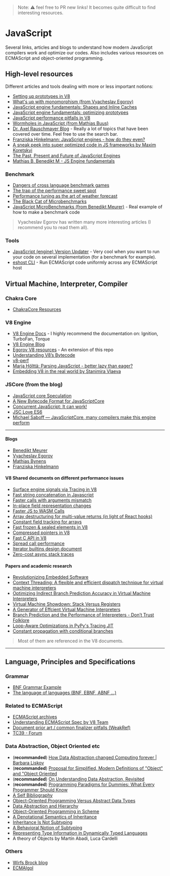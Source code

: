 > Note: ⚠️ feel free to PR new links! It becomes quite difficult to find interesting resources.

# JavaScript
Several links, articles and blogs to understand how modern JavaScript compilers work and optimize our codes. Also includes various resources on ECMAScript and object-oriented programming.

## High-level resources
Different articles and tools dealing with more or less important notions:

- [Setting up prototypes in V8](https://medium.com/@tverwaes/setting-up-prototypes-in-v8-ec9c9491dfe2)
- [What's up with monomorphism (from Vyacheslav Egorov)](https://mrale.ph/blog/2015/01/11/whats-up-with-monomorphism.html)
- [JavaScript engine fundamentals: Shapes and Inline Caches](https://mathiasbynens.be/notes/shapes-ics)
- [JavaScript engine fundamentals: optimizing prototypes](https://mathiasbynens.be/notes/prototypes)
- [JavaScript performance pitfalls in V8](https://ponyfoo.com/articles/javascript-performance-pitfalls-v8)
- [Wormholes in JavaScript (from Mathias Buus)](https://www.nearform.com/blog/wormholes-in-javascript/)
- [Dr. Axel Rauschmayer Blog](http://2ality.com/) - Really a lot of topics that have been covered over time. Feel free to use the search bar.
- [Franziska Hinkelmann: JavaScript engines - how do they even? ](https://www.youtube.com/watch?v=p-iiEDtpy6I)
- [A sneak peek into super optimized code in JS frameworks by Maxim Koretskyi](https://www.youtube.com/watch?v=_VHNTC67NR8&list=PL37ZVnwpeshHwJPVBqEnZild7QHWhdufu&index=3)
- [The Past, Present and Future of JavaScript Engines](https://www.youtube.com/watch?v=iLWDUJMCoWs&list=PLfMzBWSH11xZPfWcC0DqFqKo_reMP58mw&index=46)
- [Mathias B, Benedikt M - JS Engine fundamentals](https://www.youtube.com/watch?v=0I0d8LkDqyc)

### Benchmark
- [Dangers of cross language benchmark games](https://mrale.ph/blog/2011/05/12/dangers-of-cross-language-benchmark-games.html)
- [The trap of the performance sweet spot](https://mrale.ph/blog/2011/11/05/the-trap-of-the-performance-sweet-spot.html)
- [Performance tuning as the art of weather forecast](https://mrale.ph/blog/2013/04/29/performance-tuning-as-weather-forecast.html)
- [The Black Cat of Microbenchmarks](https://mrale.ph/blog/2014/02/23/the-black-cat-of-microbenchmarks.html)
- [JavaScript MicroBenchmarks (from Benedikt Meurer)](https://github.com/bmeurer/js-micro-benchmarks) - Real example of how to make a benchmark code

> Vyacheslav Egorov has written many more interesting articles (I recommend you to read them all).

### Tools
- [JavaScript (engine) Version Updater](https://github.com/GoogleChromeLabs/jsvu#readme) - Very cool when you want to run your code on several implementation (for a benchmark for example).
- [eshost CLI](https://github.com/bterlson/eshost-cli) - Run ECMAScript code uniformly across any ECMAScript host

## Virtual Machine, Interpreter, Compiler

### Chakra Core

- [ChakraCore Resources](https://github.com/Microsoft/ChakraCore/wiki/Resources)

### V8 Engine

- [V8 Engine Docs](https://v8.dev/docs) - I highly recommend the documentation on: Ignition, TurboFan, Torque
- [V8 Engine Blog](https://v8.dev/blog)
- [Egorov V8 resources](https://mrale.ph/v8/resources.html) - An extension of this repo 
- [Understanding V8’s Bytecode](https://medium.com/dailyjs/understanding-v8s-bytecode-317d46c94775)
- [v8-perf](https://github.com/thlorenz/v8-perf)
- [Marja Hölttä: Parsing JavaScript - better lazy than eager?](https://www.youtube.com/watch?v=Fg7niTmNNLg&list=PL37ZVnwpeshFmAPr65sU2O5WMs7_CGjs_&index=11)
- [Embedding V8 in the real world by Stanimira Vlaeva](https://www.youtube.com/watch?v=wz7Znu6tqFw&list=PL37ZVnwpeshHwJPVBqEnZild7QHWhdufu&index=17)

### JSCore (from the blog)

- [JavaScript core Speculation](https://webkit.org/blog/10308/speculation-in-javascriptcore/)
- [A New Bytecode Format for JavaScriptCore](https://webkit.org/blog/9329/a-new-bytecode-format-for-javascriptcore/)
- [Concurrent JavaScript: It can work!](https://webkit.org/blog/7846/concurrent-javascript-it-can-work/)
- [JSC Love ES6](https://webkit.org/blog/7536/jsc-loves-es6/)
- [Michael Saboff — JavaScriptCore, many compilers make this engine perform](https://www.youtube.com/watch?v=mtVBAcy7AKA)

---

#### Blogs 

- [Benedikt Meurer](https://benediktmeurer.de/)
- [Vyacheslav Egorov](https://mrale.ph/)
- [Mathias Bynens](https://mathiasbynens.be/)
- [Franziska Hinkelmann](https://fhinkel.rocks/)

#### V8 Shared documents on different performance issues

- [Surface engine signals via Tracing in V8](https://docs.google.com/document/d/1xHl4qF2olKtDEPQFkci8g_wF3oTA-NBoJ6z5cpw1PWk/preview)
- [Fast string concatenation in Javascript](https://docs.google.com/document/d/1o-MJPAddpfBfDZCkIHNKbMiM86iDFld7idGbNQLuKIQ/preview)
- [Faster calls with arguments mismatch](https://docs.google.com/document/d/156nh17BpyLNmDmONyC_ZQUbi0h6goNysds2DLXcAzVc/preview)
- [In-place field representation changes](https://docs.google.com/document/d/10CbqmRs-i8Jy0IE3ToEP25_FD8gj2kEHvfd3N0icN3g/preview)
- [Faster JS to WASM Calls](https://docs.google.com/document/d/1sOIGJ5IRbOPqrgN6hqvEOOu44tiyrxDF0o9AHLAovSk/edit)
- [Array destructuring for multi-value returns (in light of React hooks)](https://docs.google.com/document/d/1hWb-lQW4NSG9yRpyyiAA_9Ktytd5lypLnVLhPX9vamE/edit)
- [Constant field tracking for arrays](https://docs.google.com/document/d/1r2GAvdi_wudDS6iRUfdPw0gxWMfV-IX1PqKgwW47FyE/edit)
- [Fast frozen & sealed elements in V8](https://docs.google.com/document/d/1X6zO5F_Zojizn2dmo_ftaOWsY8NltPHUhudBbUzMxnc/preview)
- [Compressed pointers in V8](https://docs.google.com/document/d/10qh2-b4C5OtSg-xLwyZpEI5ZihVBPtn1xwKBbQC26yI/edit#heading=h.x1cv1fi5g42q)
- [Fast C API in V8](https://docs.google.com/document/d/1nK6oW11arlRb7AA76lJqrBIygqjgdc92aXUPYecc9dU/edit)
- [Spread call performance](https://docs.google.com/document/d/1DWPizOSKqHhSJ7bdEI0HIVnner84xToEKUYqgXm3g30/edit)
- [Iterator builtins design document](https://docs.google.com/document/d/13z1fvRVpe_oEroplXEEX0a3WK94fhXorHjcOMsDmR-8/edit)
- [Zero-cost async stack traces](https://docs.google.com/document/d/13Sy_kBIJGP0XT34V1CV3nkWya4TwYx9L3Yv45LdGB6Q/edit)

#### Papers and academic research
- [Revolutionizing Embedded Software](http://verdich.dk/kasper/RES.pdf)
- [Context Threading: A flexible and efficient dispatch technique for virtual machine interpreters](http://www.cs.toronto.edu/syslab/pubs/demkea_context.pdf)
- [Optimizing Indirect Branch Prediction Accuracy in Virtual Machine Interpreters](http://www.eecg.toronto.edu/~steffan/carg/readings/optimizing-indirect-branch-prediction.pdf)
- [Virtual Machine Showdown: Stack Versus Registers](https://www.usenix.org/legacy/events/vee05/full_papers/p153-yunhe.pdf)
- [A Generator of Effcient Virtual Machine Interpreters](http://citeseerx.ist.psu.edu/viewdoc/download?doi=10.1.1.16.7676&rep=rep1&type=pdf)
- [Branch Prediction and the Performance of Interpreters - Don’t Trust Folklore](https://hal.inria.fr/hal-00911146/document)
- [Loop-Aware Optimizations in PyPy's Tracing JIT](https://bitbucket.org/pypy/extradoc/src/98f94d389f25/talk/dls2012/licm.pdf)
- [Constant propagation with conditional branches](https://dl.acm.org/citation.cfm?id=103136)

> Most of them are referenced in the V8 documents.

---

## Language, Principles and Specifications

### Grammar
- [BNF Grammar Example](http://www.cs.utsa.edu/~wagner/CS3723/grammar/examples2.html)
- [The language of languages (BNF, EBNF, ABNF ...)](http://matt.might.net/articles/grammars-bnf-ebnf/)

### Related to ECMAScript
- [ECMAScript archives](https://www.ecma-international.org/archive/ecmascript/)
- [Understanding ECMAScript Spec by V8 Team](https://v8.dev/blog/tags/understanding-ecmascript)
- [Document prior art / common finalizer pitfalls (WeakRef)](https://github.com/tc39/proposal-weakrefs/issues/78)
- [TC39 - Forum](https://es.discourse.group/)

### Data Abstraction, Object Oriented etc

- (**recommanded**) [How Data Abstraction changed Computing forever | Barbara Liskov](https://www.youtube.com/watch?v=_jTc1BTFdIo)
- (**recommanded**) [Proposal for Simplified, Modern Definitions of "Object" and "Object Oriented](https://wcook.blogspot.com/2012/07/proposal-for-simplified-modern.html)
- (**recommanded**) [On Understanding Data Abstraction, Revisited](http://www.cs.utexas.edu/~wcook/Drafts/2009/essay.pdf)
- (**recommanded**) [Programming Paradigms for Dummies: What Every Programmer Should Know](https://www.info.ucl.ac.be/~pvr/VanRoyChapter.pdf)
- [A Self Bibliography](https://sites.cs.ucsb.edu/~urs/oocsb/self/papers/papers.html)
- [Object-Oriented Programming Versus Abstract Data Types](http://www.cs.utexas.edu/~wcook/papers/OOPvsADT/CookOOPvsADT90.pdf)
- [Data Abstraction and Hierarchy](https://pdfs.semanticscholar.org/36be/babeb72287ad9490e1ebab84e7225ad6a9e5.pdf)
- [Object-Oriented Programming in Scheme](https://mumble.net/~jar/pubs/oopis.pdf)
- [A Denotational Semantics of Inheritance](https://www.cs.utexas.edu/~wcook/papers/thesis/cook89.pdf)
- [Inheritance Is Not Subtyping](http://www.cs.utexas.edu/~wcook/papers/InheritanceSubtyping90/CookPOPL90.pdf)
- [A Behavioral Notion of Subtyping](https://www.cs.cmu.edu/~wing/publications/LiskovWing94.pdf)
- [Representing Type Information in Dynamically Typed Languages](https://citeseerx.ist.psu.edu/viewdoc/download?doi=10.1.1.39.4394&rep=rep1&type=pdf)
- A theory of Objects by Martín Abadi, Luca Cardelli

### Others

- [Wirfs Brock blog](http://www.wirfs-brock.com/allen/)
- [ECMAlgol](https://www.ecma-international.org/publications/files/ECMA-ST-WITHDRAWN/ECMA-2,%201st%20Edition,%20April%201965.pdf)
